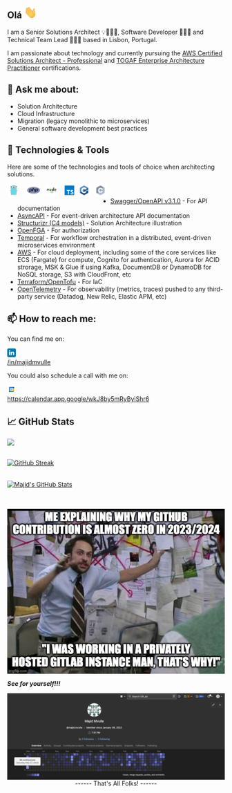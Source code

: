 <!--
**majidmvulle/majidmvulle** is a ✨ _special_ ✨ repository because its `README.md` (this file) appears on your GitHub profile.

Here are some ideas to get you started:

- 🔭 I’m currently working on ...
- 🌱 I’m currently learning ...
- 👯 I’m looking to collaborate on ...
- 🤔 I’m looking for help with ...
- 💬 Ask me about ...
- 📫 How to reach me: ...
- 😄 Pronouns: ...
- ⚡ Fun fact: ...
-->

## Olá <img width="30px" src="./assets/wave.gif"/>

I am a Senior Solutions Architect 💡👷🏽‍♂️, Software Developer 👨🏾‍💻 and Technical Team Lead 👨🏾‍💼 based in Lisbon, Portugal.

I am passionate about technology and currently pursuing the [AWS Certified Solutions Architect - Professional](https://aws.amazon.com/certification/certified-solutions-architect-professional/) and [TOGAF Enterprise Architecture Practitioner](https://www.credly.com/org/the-open-group/badge/the-open-group-certified-togaf-enterprise-architecture-practitioner) certifications.

## 💬 Ask me about: 

* Solution Architecture
* Cloud Infrastructure
* Migration (legacy monolithic to microservices)
* General software development best practices

## 🔧 Technologies & Tools
Here are some of the technologies and tools of choice when architecting solutions.<br/>

<div style="float: left;">
<img height="30px" src="./assets/technologies/go.svg"/> &nbsp;&nbsp;
<img height="30px" src="./assets/technologies/php.png"/>&nbsp;&nbsp;
<img height="30px" src="./assets/technologies/nodejs.svg"/>&nbsp;&nbsp;
<img height="30px" src="./assets/technologies/typescript.svg"/>
<img height="30px" src="./assets/technologies/cplusplus.svg"/>&nbsp;
<img height="30px" src="./assets/technologies/c.svg"/>&nbsp;&nbsp;
</div>

<br/>


* [Swagger/OpenAPI v3.1.0](https://spec.openapis.org/oas/latest.html) - For API documentation
* [AsyncAPI](https://www.asyncapi.com/en) - For event-driven architecture API documentation
* [Structurizr (C4 models)](https://structurizr.com/) - Solution Architecture illustration
* [OpenFGA](https://openfga.dev/) - For authorization
* [Temporal](https://temporal.io/) - For workflow orchestration in a distributed, event-driven microservices environment
* [AWS](https://aws.amazon.com/) - For cloud deployment, including some of the core services like ECS (Fargate) for compute, Cognito for authentication, Aurora for ACID strorage, MSK & Glue if using Kafka, DocumentDB or DynamoDB for NoSQL storage, S3 with CloudFront, etc
* [Terraform/OpenTofu](https://opentofu.org/) - For IaC
* [OpenTelemetry](https://opentelemetry.io/) - For observability (metrics, traces) pushed to any third-party service (Datadog, New Relic, Elastic APM, etc)


## 📫 How to reach me: 
You can find me on: 

<a href="https://www.linkedin.com/in/majidmvulle"><img src="./assets/linkedin.svg" width="20px"/><br/>/in/majidmvulle</a>


You could also schedule a call with me on:

<a href="https://calendar.app.google/wkJ8by5mRyByiShr6"><img src="./assets/googlecalendar.svg" width="20px"/><br/>https://calendar.app.google/wkJ8by5mRyByiShr6</a>


## &#x1f4c8; GitHub Stats

<a href="https://github.com/majidmvulle/majidmvulle">
  <img align="center" src="https://github-readme-stats.vercel.app/api/top-langs/?username=majidmvulle&hide=javascript,starlark,objective-c,java,c%23,dockerfile,php,objective-c%2B%2B,makefile,ruby,tsql,html&title_color=ffffff&text_color=ffffff&icon_color=2bbc8a&bg_color=0F0F0F&langs_count=5&hide_border=true" />
</a>
<br/><br/>

[![GitHub Streak](https://streak-stats.demolab.com?user=majidmvulle&theme=youtube-dark&hide_border=true&date_format=j%20M%5B%20Y%5D&mode=weekly)](https://github.com/majidmvulle)
<br/><br/>

<a href="https://github.com/majidmvulle/majidmvulle">
  <img align="center" src="https://github-readme-stats.vercel.app/api?username=majidmvulle&show_icons=true&line_height=27&count_private=true&title_color=ffffff&text_color=ffffff&icon_color=EA3323&bg_color=0F0F0F&hide_border=true" alt="Majid's GitHub Stats" />
</a>

<br/><br/>
<img align="center" src="./assets/explanation.jpg"/>

***See for yourself!!!***

<img align="center" src="./assets/gitlab.png"/>

<br/>

<div align="center">------ That's All Folks! ------</div>


<!-- Resources -->
<!-- Icons: https://simpleicons.org/ -->
<!-- GitHub Stats: https://github.com/anuraghazra/github-readme-stats -->
<!-- Emojis: https://emojipedia.org/emoji/ -->
<!-- HTML Emojis: https://www.fileformat.info/index.htm -->
<!-- Shields: https://shields.io/ -->
<!-- Awesome GitHub Profile README: https://github.com/abhisheknaiidu/awesome-github-profile-readme -->
<!-- Coloured Icons/Logos: https://github.com/bablubambal/All_logo_and_pictures -->


